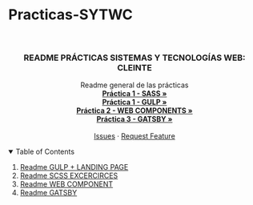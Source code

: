 # Practicas-SYTWC

<br />
<p align="center">

  <h3 align="center">README PRÁCTICAS SISTEMAS Y TECNOLOGÍAS WEB: CLEINTE </h3>

  <p align="center">
    Readme general de las prácticas
    <br />
    <a href="https://github.com/alu0101102726/Practicas-SYTWC/tree/main/Practica1-sass"><strong>Práctica 1 - SASS »</strong></a>
    <br />
    <a href="https://github.com/alu0101102726/Practicas-SYTWC/tree/main/Practica1-gulp"><strong>Práctica 1 - GULP »</strong></a>
    <br />
    <a href="https://github.com/alu0101102726/Practicas-SYTWC/tree/main/Practica2-webcomponent"><strong>Práctica 2 - WEB COMPONENTS »</strong></a>
    <br />
    <a href="https://github.com/alu0101102726/Practicas-SYTWC/tree/main/Practica3-gatsby"><strong>Práctica 3 - GATSBY »</strong></a>
    <br />
    <br />
    <a href="https://github.com/alu0101102726/Practicas-SYTWC/issues">Issues</a>
    ·
    <a href="https://github.com/alu0101102726/Practicas-SYTWC/issues">Request Feature</a>
  </p>
</p>

<!-- TABLE OF CONTENTS -->
<details open="open">
  <summary>Table of Contents</summary>
  <ol>
    <li><a href="https://github.com/alu0101102726/Practicas-SYTWC/tree/main/Practica1-gulp/README.md">Readme GULP + LANDING PAGE</a></li>
    <li><a href="https://github.com/alu0101102726/Practicas-SYTWC/tree/main/Practica1-sass/README.md">Readme SCSS EXCERCIRCES</a></li>
    <li><a href="https://github.com/alu0101102726/Practicas-SYTWC/blob/main/Practica2-webcomponent/README.md">Readme WEB COMPONENT</a></li>
    <li><a href="https://github.com/alu0101102726/Practicas-SYTWC/blob/main/Practica3-gatsby/README.md">Readme GATSBY</a></li>
  </ol>
</details>
